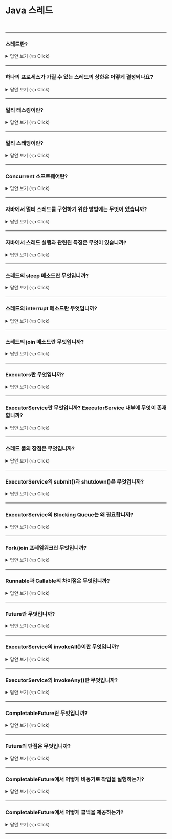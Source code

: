 # Java 스레드
<br>

-----------------------

### 스레드란?

<details>
   <summary> 답안 보기 (👈 Click)</summary>
<br />

+ 스레드란 프로세스의 자원을 받아서 실제 작업을 수행하는 단위를 의미합니다. <br> 
  이 때, 둘 이상의 쓰레드를 가진 프로세스를 멀티 스레드 프로세스(multi-thread process)라고 합니다. 
</details>

-----------------------

### 하나의 프로세스가 가질 수 있는 스레드의 상한은 어떻게 결정되나요?

<details>
   <summary> 답안 보기 (👈 Click)</summary>
<br />

+ 스레드는 작업을 수행하는데 개별적인 호출 스택(call stack)을 필요로 합니다. <br> 
  따라서 프로세스의 메모리 한계에 따라, 프로세스가 가질 수 있는 스레드의 상한이 결정됩니다. 
</details>

-----------------------


### 멀티 태스킹이란?

<details>
   <summary> 답안 보기 (👈 Click)</summary>
<br />

+ 하나의 CPU가 여러 개의 프로세스를 동시에 실행할 수 있는 특성을 의미합니다. 
</details>

-----------------------


### 멀티 스레딩이란?

<details>
   <summary> 답안 보기 (👈 Click)</summary>
<br />

+ 하나의 프로세스 내에서 여러 개의 스레드가 동시에 작업을 수행하는 것을 의미합니다. <br>
  단, CPU의 코어는 한 번에 한 가지 작업만 수행하므로, <br>
  실제로 동시에 처리되는 작업의 수는 코어의 개수와 일치합니다. 
</details>

-----------------------

### Concurrent 소프트웨어란?

<details>
   <summary> 답안 보기 (👈 Click)</summary>
<br />

+ 동시에 여러 작업을 할 수 있는 소프트웨어를 의미합니다. 
</details>

-----------------------

### 자바에서 멀티 스레드를 구현하기 위한 방법에는 무엇이 있습니까?

<details>
   <summary> 답안 보기 (👈 Click)</summary>
<br />

+ Thread 클래스를 상속 받거나, Runnable 인터페이스를 구현해야 합니다. 
</details>

-----------------------

### 자바에서 스레드 실행과 관련된 특징은 무엇이 있습니까?

<details>
   <summary> 답안 보기 (👈 Click)</summary>
<br />

+ 스레드의 실행 순서를 보장하지 못한다는 점입니다. 
</details>

-----------------------

### 스레드의 sleep 메소드란 무엇입니까?

<details>
   <summary> 답안 보기 (👈 Click)</summary>
<br />

+ 현재 스레드를 대기시키는 것을 의미합니다.  
  sleep 메소드를 실행하면 다른 스레드에 우선권이 넘어갑니다. 
</details>

-----------------------

### 스레드의 interrupt 메소드란 무엇입니까?

<details>
   <summary> 답안 보기 (👈 Click)</summary>
<br />

+ 대기 중인 메소드를 깨우는 것을 의미합니다. 
</details>

-----------------------


### 스레드의 join 메소드란 무엇입니까?

<details>
   <summary> 답안 보기 (👈 Click)</summary>
<br />

+ 
</details>

-----------------------


### Executors란 무엇입니까?

<details>
   <summary> 답안 보기 (👈 Click)</summary>
<br />

+ 스레드를 만들고 관리하는 작업을 담당하는 고수준의 API를 의미합니다. 
</details>

-----------------------

### ExecutorService란 무엇입니까? ExecutorService 내부에 무엇이 존재합니까?

<details>
   <summary> 답안 보기 (👈 Click)</summary>
<br />

+ Executor를 상속 받은 인터페이스를 의미합니다. 
  ExecutorService 내부에는 스레드 풀이 존재합니다.  
</details>

-----------------------

### 스레드 풀의 장점은 무엇입니까?

<details>
   <summary> 답안 보기 (👈 Click)</summary>
<br />

+ 스레드 풀은 스레드를 생성하는 비용이 적게 든다는 점이 장점입니다. 
</details>

-----------------------

### ExecutorService의 submit()과 shutdown()은 무엇입니까?

<details>
   <summary> 답안 보기 (👈 Click)</summary>
<br />

+ submit()은 스레드의 실행을 위한 값을 전달하는 것을 의미합니다.
  shutdown()은 ExecutorService를 종료하는 것을 의미합니다. 
</details>

-----------------------

### ExecutorService의 Blocking Queue는 왜 필요합니까?

<details>
   <summary> 답안 보기 (👈 Click)</summary>
<br />

+ 스레드 풀에 스레드들이 모두 사용중일 때, 요청을 대기시키기 위해서 필요합니다. 
</details>

-----------------------

### Fork/join 프레임워크란 무엇입니까?

<details>
   <summary> 답안 보기 (👈 Click)</summary>
<br />

+ ExecutorService의 구현체로서, 멀티 프로세서를 사용하며, 애플리케이션 개발할 때 유용합니다. 
</details>

-----------------------

### Runnable과 Callable의 차이점은 무엇입니까?

<details>
   <summary> 답안 보기 (👈 Click)</summary>
<br />

+ Runnable은 반환값이 없지만, Callable은 반환값이 존재한다는 점이 차이점입니다. 
</details>

-----------------------

### Future란 무엇입니까?

<details>
   <summary> 답안 보기 (👈 Click)</summary>
<br />

+ 비동기적인 작업의 현재 상태를 조회하거나 작업을 가져올 수 있는 객체를 의미합니다. 
</details>

-----------------------

### ExecutorService의 invokeAll()이란 무엇입니까?

<details>
   <summary> 답안 보기 (👈 Click)</summary>
<br />

+ 여러 개의 Callable을 한 번에 담는 메소드를 의미합니다. 
  즉, 여러 작업을 동시에 실행 가능하게 해줍니다. 
</details>

-----------------------

### ExecutorService의 invokeAny()란 무엇입니까?

<details>
   <summary> 답안 보기 (👈 Click)</summary>
<br />

+ 여러 작업 중 하나라도 먼저 응답이 오면 끝내는 것을 의미합니다. 
  즉, 여러 작업 중 가장 짧은 작업만큼의 시간이 걸리며,
  블로킹 콜에 속합니다. 
</details>

-----------------------

### CompletableFuture란 무엇입니까?

<details>
   <summary> 답안 보기 (👈 Click)</summary>
<br />

+ 자바에서 비동기 프로그래밍을 가능하게 하는 인터페이스를 의미합니다.  
</details>

-----------------------

### Future의 단점은 무엇입니까?

<details>
   <summary> 답안 보기 (👈 Click)</summary>
<br />

+ 1) 예외 처리 API를 제공하지 않는다
  2) 여러 Future를 조합할 수 없다
  3) 블로킹 코드(get())를 사용하지 않고서는 작업이 끝났을 때, 콜백을 실행할 수 없다. 
</details>

-----------------------

### CompletableFuture에서 어떻게 비동기로 작업을 실행하는가?

<details>
   <summary> 답안 보기 (👈 Click)</summary>
<br />

+ 리턴값이 없는 경우는 runAsync()를 사용하고,
  리턴값이 있는 경우는 supplyAsync()를 사용합니다. 
</details>

-----------------------

### CompletableFuture에서 어떻게 콜백을 제공하는가?

<details>
   <summary> 답안 보기 (👈 Click)</summary>
<br />

+ thenApply(Function)는 리턴값을 받아서 다른 값으로 바꾸는 콜백입니다.
  thenAccept(Consumer)는 리턴값을 또 다른 작업으로 처리하는 콜백입니다. 
</details>

-----------------------
